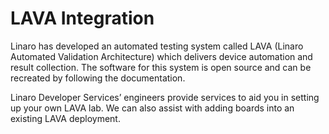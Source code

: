 # LAVA Integration

Linaro has developed an automated testing system called LAVA (Linaro Automated Validation Architecture) which delivers device automation and result collection. The software for this system is open source and can be recreated by following the documentation. 

Linaro Developer Services’ engineers provide services to aid you in setting up your own LAVA lab. We can also assist with adding boards into an existing LAVA deployment. 
